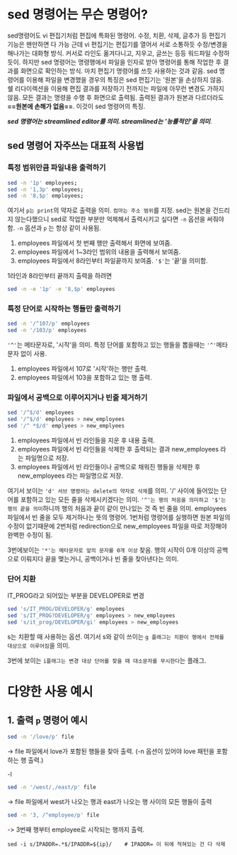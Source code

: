 # sed 명령어는 무슨 명령어?
sed명령어도 vi 편집기처럼 편집에 특화된 명령어. 수정, 치환, 삭제, 글추가 등 편집기 기능은 왠만하면 다 가능
근데 vi 편집기는 편집기를 열어서 서로 소통하듯 수정/변경을 해나가는 대화형 방식. 커서로 라인도 옮겨다니고, 지우고, 글쓰는 등등 워드파일 수정하듯이. 하지만 sed 명령어는 명령행에서 파일을 인자로 받아 명령어를 통해 작업한 후 결과를 화면으로 확인하는 방식. 마치 편집기 명령어를 쓰듯 사용하는 것과 같음.
sed 명령어를 이용해 파일을 변경했을 경우의 특징은 sed 편집기는 '원본'을 손상하지 않음.
쉘 리다이렉션을 이용해 편집 결과를 저장하기 전까지는 파일에 아무런 변경도 가하지 않음.
모든 결과는 명령을 수행 후 화면으로 출력됨. 출력된 결과가 원본과 다르더라도 **==원본에 손해가 없음==**. 이것이 sed 명령어의 특징.

***sed 명령어는 streamlined editor를 의미. streamlined는 '능률적인'을 의미***.


## sed 명령어 자주쓰는 대표적 사용법

### 특정 범위만큼 파일내용 출력하기
```bash
sed -n '1p' employees;
sed -n '1,3p' employees;
sed -n '8,$p' employees;
```

여기서 `p는 print`의 약자로 출력을 의미. `컴마는 주소 범위`를 지정.
sed는 원본을 건드리지 않는다했으니 sed로 작업한 부분만 억제해서 출력시키고 싶다면 `-n` 옵션을 써줘야함.
`-n` 옵션과 `p` 는 항상 같이 사용됨.

1. employees 파일에서 첫 번째 행만 출력해서 화면에 보여줌.
2. employees 파일에서 1~3라인 범위의 내용을 출력해서 보여줌.
3. employees 파일에서 8라인부터 파일끝까지 보여줌. `'$'`는 '끝'을 의미함.

1라인과 8라인부터 끝까지 출력을 하려면
```bash
sed -n -e '1p' -e '8,$p' employees
```


### 특정 단어로 시작하는 행들만 출력하기
```bash
sed -n '/^107/p' employees
sed -n '/103/p' employees
```

`'^'`는 메타문자로, '시작'을 의미. 특정 단어를 포함하고 있는 행들을 뽑을때는 `'^'`메타 문자 없이 사용.

1. employees 파일에서 107로 '시작'하는 행만 출력.
2. employees 파일에서 103을 포함하고 있는 행 출력.


### 파일에서 공백으로 이루어지거나 빈줄 제거하기
```bash
sed '/^$/d' employees
sed '/^$/d' employees > new_employees
sed '/^ *$/d' emplyees > new_emplyees
```

1. employees 파일에서 빈 라인들을 지운 후 내용 출력.
2. employees 파일에서 빈 라인들을 삭제한 후 출력되는 결과 new_employees 라는 파일명으로 저장.
3. employees 파일에서 빈 라인들이나 공백으로 채워진 행들을 삭제한 후 new_employees 라는 파일명으로 저장.

여기서 보이는 `'d' 서브 명령어는 delete의 약자로 삭제`를 의미.
'/' 사이에 들어있는 단어를 포함하고 있는 모든 줄을 삭제시키겠다는 의미.
`'^'는 행의 처음을 의미하고 '$'는 행의 끝을 의미`하니까 행의 처음과 끝이 같이 만나있는 것 즉 빈 줄을 의미.
employees 파일에서 빈 줄을 모두 제거하나는 뜻의 명령어.
1번처럼 명령어를 실행하면 원본 파일의 수정이 없기때문에 2번처럼 redirection으로 new_employees 파일을 따로 저장해야 완벽한 수정이 됨.

3번에보이는 `'*'는 메타문자로 앞의 문자를 0개 이상` 찾음.
행의 시작이 0개 이상의 공백으로 이뤄지다 끝을 맺는거니, 공백이거나 빈 줄을 찾아낸다는 의미.


### 단어 치환
IT_PROG라고 되어있는 부분을 DEVELOPER로 변경
```bash
sed 's/IT_PROG/DEVELOPER/g' employees
sed 's/IT_PROG?DEVELOPER/g' employees > new_employees
sed 's/it_prog/DEVELOPER/gi' employees > new_employees
```

s는 치환할 때 사용하는 옵션.
여기서 s와 같이 쓰이는 `g 플래그는 치환이 행에서 전체를 대상으로 이루어짐`을 의미.

3번에 보이는 `i플래그는 변경 대상 단어를 찾을 때 대소문자를 무시한다`는 플래그.


# 다양한 사용 예시
## 1. 출력 `p` 명령어 예시
```bash
sed -n '/love/p' file
```
-> file 파일에서 love가 포함된 행들을 찾아 출력. (-n 옵션이 있어야 love 패턴을 포함하는 행 출력.)


 -l

```bash
sed -n '/west/,/east/p' file
```
-> file 파일에서 west가 나오는 행과 east가 나오는 행 사이의 모든 행들이 출력




```bash
sed -n '3, /^employee/p' file
```
-> 3번째 행부터 employee로 시작되는 행까지 출력.



```shell
sed -i s/IPADDR=.*$/IPADDR=${ip}/    # IPADDR= 이 뒤에 적혀있는 건 다 삭제
```
